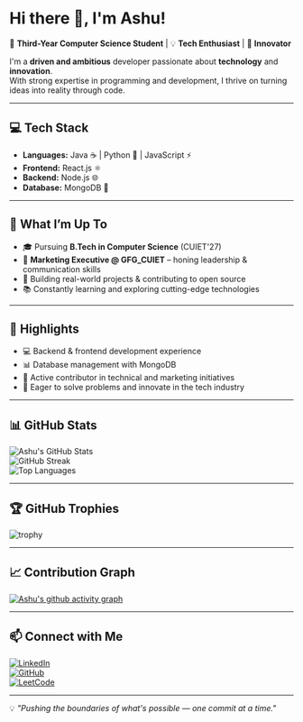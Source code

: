 # Hi there 👋, I'm Ashu!  

🚀 **Third-Year Computer Science Student** | 💡 **Tech Enthusiast** | 🎯 **Innovator**  

I'm a **driven and ambitious** developer passionate about **technology** and **innovation**.  
With strong expertise in programming and development, I thrive on turning ideas into reality through code.  

---

## 💻 Tech Stack  
- **Languages:** Java ☕ | Python 🐍 | JavaScript ⚡  
- **Frontend:** React.js ⚛  
- **Backend:** Node.js 🌐  
- **Database:** MongoDB 🍃  

---

## 📌 What I’m Up To  
- 🎓 Pursuing **B.Tech in Computer Science** (CUIET'27)  
- 💼 **Marketing Executive @ GFG_CUIET** – honing leadership & communication skills  
- 🔧 Building real-world projects & contributing to open source  
- 📚 Constantly learning and exploring cutting-edge technologies  

---

## 🌟 Highlights  
- 💻 Backend & frontend development experience  
- 📊 Database management with MongoDB  
- 🤝 Active contributor in technical and marketing initiatives  
- 🚀 Eager to solve problems and innovate in the tech industry  

---

## 📊 GitHub Stats  

![Ashu's GitHub Stats](https://github-readme-stats.vercel.app/api?username=YOUR-GITHUB&show_icons=true&theme=tokyonight)  
![GitHub Streak](https://streak-stats.demolab.com?user=YOUR-GITHUB&theme=tokyonight&hide_border=true)  
![Top Languages](https://github-readme-stats.vercel.app/api/top-langs/?username=YOUR-GITHUB&layout=compact&theme=tokyonight)  

---

## 🏆 GitHub Trophies  
![trophy](https://github-profile-trophy.vercel.app/?username=YOUR-GITHUB&theme=tokyonight&margin-w=15&margin-h=15)  

---

## 📈 Contribution Graph  
[![Ashu's github activity graph](https://github-readme-activity-graph.vercel.app/graph?username=YOUR-GITHUB&theme=tokyo-night)](https://github.com/ashutosh00710/github-readme-activity-graph)  

---

## 📫 Connect with Me  
[![LinkedIn](https://img.shields.io/badge/LinkedIn-0077B5?style=for-the-badge&logo=linkedin&logoColor=white)](https://www.linkedin.com/in/YOUR-LINKEDIN)  
[![GitHub](https://img.shields.io/badge/GitHub-181717?style=for-the-badge&logo=github&logoColor=white)](https://github.com/YOUR-GITHUB)  
[![LeetCode](https://img.shields.io/badge/LeetCode-FFA116?style=for-the-badge&logo=leetcode&logoColor=black)](https://leetcode.com/u/Ashu_129/)  

---

💡 *"Pushing the boundaries of what's possible — one commit at a time."*  
